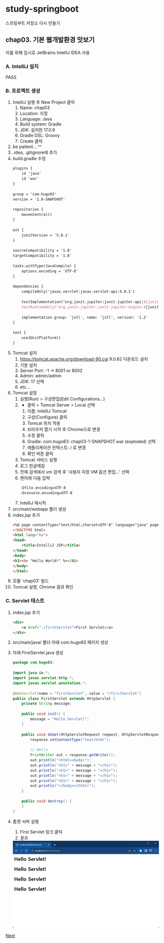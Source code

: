 # study-springboot
스프링부트 저장소 다시 만들기

## chap03. 기본 웹개발환경 맛보기
이를 위해 임시로 JetBrains IntelliJ IDEA 사용

### A. IntelliJ 설치
PASS

### B. 프로젝트 생성
1. IntelliJ 실행 후 New Project 클릭
	1. Name: chap03
	2. Location: 지정
	3. Language: Java
	4. Build system: Gradle
	5. JDK: 설치한 17.0.9
	6. Gradle DSL: Groovy
	7. Create 클릭
2. be paitent... ^^
3. .idea, .gitignore에 추가
4. build.gradle 수정
	```tex
	plugins {
		id 'java'
		id 'war'
	}

	group = 'com.hugo83'
	version = '1.0-SNAPSHOT'

	repositories {
		mavenCentral()
	}

	ext {
		junitVersion = '5.8.1'
	}

	sourceCompatibility = '1.8'
	targetCompatibility = '1.8'

	tasks.withType(JavaCompile) {
		options.encoding = 'UTF-8'
	}

	dependencies {
		compileOnly('javax.servlet:javax.servlet-api:4.0.1')

		testImplementation("org.junit.jupiter:junit-jupiter-api:${junitVersion}")
		testRuntimeOnly("org.junit.jupiter:junit-jupiter-engine:${junitVersion}")

		implementation group: 'jstl', name: 'jstl', version: '1.2'
	}

	test {
		useJUnitPlatform()
	}
	```
4. Tomcat 설치
	1. https://tomcat.apache.org/download-90.cgi 9.0.82 다운로드 설치
	2. 기본 설치 
	3. Server Port: -1 -> 8001 or 8002
	4. Admin: admin/admin
	5. JDK: 17 선택
	6. etc...
5. Tomcat 설정
	1. 실행(Run) > 구성편집(Edit Configurations...)
	2. + 클릭 > Tomcat Server > Local 선택
		1. 이름: IntelliJ Tomcat 
		2. 구성(Configure) 클릭
		3. Tomcat 위치 적용
		4. 브라우저 열기 시작 후 Chrome으로 변경
		5. 수정 클릭
		6. Gradle: com.hugo83: chap03-1-SNAPSHOT.war (exploded) 선택
		7. 애플리케이션 컨텍스트: / 로 변경
		8. 확인 버튼 클릭
	3. Tomcat 서비스 실행
	4. 로그 한글깨짐
	5. 전체 검색에서 vm 검색 후 '사용자 지정 VM 옵션 편집...' 선택
	6. 맨아래 다음 입력
		```tex
		-Dfile.encoding=UTF-8
		-Dconsole.encoding=UTF-8
		```
	7. IntelliJ 재시작
6. src/main/webapp 폴더 생성
7. index.jsp 추가
	```html
	<%@ page contentType="text/html;charset=UTF-8" language="java" pageEncoding="UTF-8" %>
	<!DOCTYPE html>
	<html lang="ko">
	<head>
		<title>IntelliJ JSP</title>
	</head>
	<body>
	<h1><%= "Hello World!" %></h1>
	</body>
	</html>
	```
8. 모듈 'chap03' 빌드
9. Tomcat 실행, Chrome 결과 확인

### C. Servlet 테스트
1. index.jsp 추가
	```html
	<div>
		<a href="./firstServlet">First Servlet</a>
	</div>
	```
2. src/main/java/ 폴더 아래 com.hugo83 패키지 생성
3. 아래 FirstServlet.java 생성
	```java
	package com.hugo83;

	import java.io.*;
	import javax.servlet.http.*;
	import javax.servlet.annotation.*;

	@WebServlet(name = "firstServlet", value = "/firstServlet")
	public class FirstServlet extends HttpServlet {
		private String message;

		public void init() {
			message = "Hello Servlet!";
		}

		public void doGet(HttpServletRequest request, HttpServletResponse response) throws IOException {
			response.setContentType("text/html");

			// Hello
			PrintWriter out = response.getWriter();
			out.println("<html><body>");
			out.println("<h1>" + message + "</h1>");
			out.println("<h1>" + message + "</h1>");
			out.println("<h1>" + message + "</h1>");
			out.println("<h1>" + message + "</h1>");
			out.println("</body></html>");
		}

		public void destroy() {
		}
	}
	```

4. 톰캣 서버 실행
	1. First Servlet 링크 클릭
	2. 결과

	<img src="https://raw.githubusercontent.com/hugoMGSung/study-springboot/main/images/sb0022.png" width="600">

[Next](https://github.com/hugoMGSung/study-springboot/blob/main/CHAP04.md)